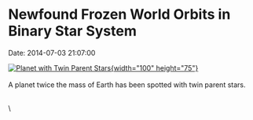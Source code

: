 Newfound Frozen World Orbits in Binary Star System
==================================================

Date: 2014-07-03 21:07:00

[![Planet with Twin Parent
Stars](http://www.jpl.nasa.gov/images/universe/20140703/pia18463-226.jpg){width="100"
height="75"}](http://www.jpl.nasa.gov/news/news.php?release=2014-222&rn=news.xml&rst=4205)\
\
A planet twice the mass of Earth has been spotted with twin parent
stars.

\
\
